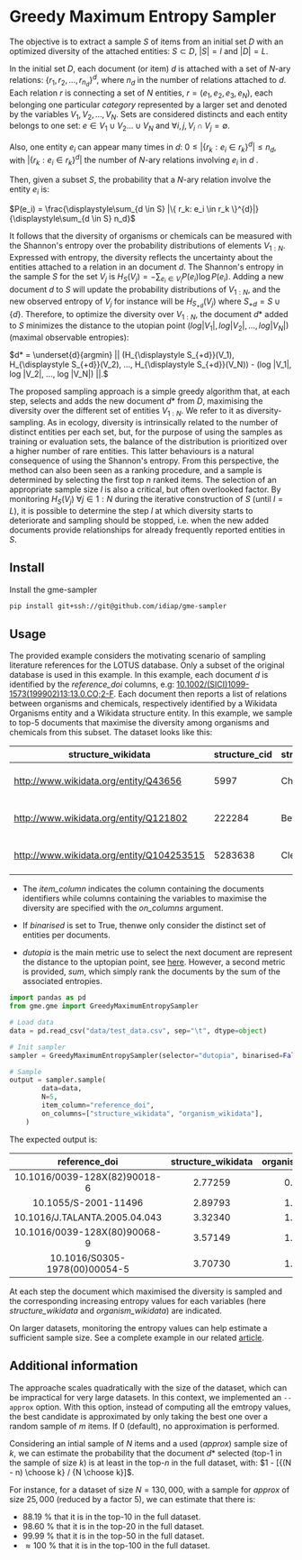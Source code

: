 # Greedy Maximum Entropy Sampler

The objective is to extract a sample $S$ of items from an initial set $D$ with an optimized diversity of the attached entities: $S \subset D$, $|S| = l$ and $|D| = L$.

In the initial set $D$, each document (or item) $d$ is attached with a set of $N$-ary relations: $\{r_1, r_2, ..., r_{n_d}\}^{d}$, where $n_d$ in the number of relations attached to $d$. Each relation $r$ is connecting a set of $N$ entities, $r=(e_1, e_2, e_3, e_N)$, each belonging one particular *category* represented by a larger set and denoted by the variables $V_1, V_2, ..., V_{N}$. Sets are considered distincts and each entity belongs to one set: $e \in V_1 \cup V_2 ... \cup V_N$ and $\forall i, j, V_i \cap V_j = \emptyset$.


Also, one entity $e_i$ can appear many times in $d$: $0 \le |\{ r_k: e_i \in r_k\}^{d}| \le n_d$, with $|\{r_k: e_i \in r_k \}^{d}| \text{ the number of }N \text{-ary relations involving }e_i\text{  in }d\text{ .}$

Then, given a subset $S$, the probability that a $N$-ary relation involve the entity $e_i$ is:

$P(e_i) = \frac{\displaystyle\sum_{d \in S} |\{ r_k: e_i \in r_k \}^{d}|}{\displaystyle\sum_{d \in S} n_d}$


It follows that the diversity of organisms or chemicals can be measured with the Shannon's entropy over the probability distributions of elements $V_{1:N}$. Expressed with entropy, the diversity reflects the uncertainty about the entities attached to a relation in an document $d$. The Shannon's entropy in the sample $S$ for the set $V_j$ is $H_S(V_j) = - \displaystyle\sum_{e_i \in V_i} P(e_i) \log P(e_i)$. Adding a new document $\displaystyle d$ to $S$ will update the probability distributions of $V_{1:N}$, and the new observed entropy of $V_j$ for instance will be $H_{\displaystyle S_{+d}}(V_j)$ where $\displaystyle S_{+d} = S \cup \{d\}$. Therefore, to optimize the diversity over $V_{1:N}$, the document $d*$ added to $S$ minimizes the distance to the utopian point $(log |V_1|, log |V_2|, ..., log |V_N|)$ (maximal observable entropies):

$d* = \underset{d}{argmin} || (H_{\displaystyle S_{+d}}(V_1), H_{\displaystyle S_{+d}}(V_2), ..., H_{\displaystyle S_{+d}}(V_N)) - (log |V_1|, log |V_2|, ..., log |V_N|) ||.$

The proposed sampling approach is a simple greedy algorithm that, at each step, selects and adds the new document $d*$ from $D$, maximising the diversity over the different set of entities  $V_{1:N}$. We refer to it as diversity-sampling. As in ecology, diversity is intrinsically related to the number of distinct entities per each set, but, for the purpose of using the samples as training or evaluation sets, the balance of the distribution is prioritized over a higher number of rare entities. This latter behaviours is a natural consequence of using the Shannon's entropy. From this perspective, the method can also been seen as a ranking procedure, and a sample is determined by selecting the first top $n$ ranked items. The selection of an appropriate sample size $l$ is also a critical, but often overlooked factor. By monitoring $H_S(V_{j})$ $\forall j \in 1:N$ during the iterative construction of $S$ (until $l=L$), it is possible to determine the step $l$ at which diversity starts to deteriorate and sampling should be stopped, i.e. when the new added documents provide relationships for already frequently reported entities in $S$.



## Install

Install the gme-sampler
```bash
pip install git+ssh://git@github.com/idiap/gme-sampler
```

## Usage

The provided example considers the motivating scenario of sampling literature references for the LOTUS database. Only a subset of the original database is used in this example.
In this example, each document $d$ is identified by the *reference_doi* columns, e.g: [10.1002/(SICI)1099-1573(199902)13:13.0.CO;2-F](https://onlinelibrary.wiley.com/doi/10.1002/(SICI)1099-1573(199902)13:1%3C75::AID-PTR387%3E3.0.CO;2-F). Each document then reports a list of relations between organisms and chemicals, respectively identified by a Wikidata Organisms entity and a Wikidata structure entity. In this example, we sample to top-5 documents that maximise the diversity among organisms and chemicals from this subset. The dataset looks like this:



| structure_wikidata                        | structure_cid | structure_nameTraditional | organism_wikidata                       | organism_name     | organism_taxonomy_02kingdom | reference_wikidata                       | reference_doi                                 | reference_pubmed_id |
|-------------------------------------------|---------------|---------------------------|-----------------------------------------|-------------------|-----------------------------|------------------------------------------|-----------------------------------------------|---------------------|
| http://www.wikidata.org/entity/Q43656     | 5997          | Cholesterol               | http://www.wikidata.org/entity/Q1146782 | Eryngium foetidum | Archaeplastida              | http://www.wikidata.org/entity/Q34502919 | 10.1002/(SICI)1099-1573(199902)13:13.0.CO;2-F | 10189959            |
| http://www.wikidata.org/entity/Q121802    | 222284        | Beta-Sitosterol           | http://www.wikidata.org/entity/Q1146782 | Eryngium foetidum | Archaeplastida              | http://www.wikidata.org/entity/Q34502919 | 10.1002/(SICI)1099-1573(199902)13:13.0.CO;2-F | 10189959            |
| http://www.wikidata.org/entity/Q104253515 | 5283638       | Clerosterol               | http://www.wikidata.org/entity/Q1146782 | Eryngium foetidum | Archaeplastida              | http://www.wikidata.org/entity/Q34502919 | 10.1002/(SICI)1099-1573(199902)13:13.0.CO;2-F | 10189959            |


- The *item_column* indicates the column containing the documents identifiers while columns containing the variables to maximise the diversity are specified with the *on_columns* argument.

- If *binarised* is set to True, thenwe only consider the distinct set of entities per documents.

- *dutopia* is the main metric use to select the next document are represent the distance to the uptopian point, see [here](#greedy-maximum-entropy-sampler). However, a second metric is provided, *sum*, which simply rank the documents by the sum of the associated entropies.

```python
import pandas as pd
from gme.gme import GreedyMaximumEntropySampler

# Load data
data = pd.read_csv("data/test_data.csv", sep="\t", dtype=object)

# Init sampler
sampler = GreedyMaximumEntropySampler(selector="dutopia", binarised=False)

# Sample
output = sampler.sample(
        data=data,
        N=5,
        item_column="reference_doi",
        on_columns=["structure_wikidata", "organism_wikidata"],
    )
```

The expected output is:

|         reference_doi         | structure_wikidata | organism_wikidata |
|:-----------------------------:|:------------------:|:-----------------:|
|  10.1016/0039-128X(82)90018-6 |       2.77259      |      0.00000      |
|      10.1055/S-2001-11496     |       2.89793      |      1.02910      |
| 10.1016/J.TALANTA.2005.04.043 |       3.32340      |      1.33408      |
|  10.1016/0039-128X(80)90068-9 |       3.57149      |      1.56290      |
| 10.1016/S0305-1978(00)00054-5 |       3.70730      |      1.75229      |

At each step the document which maximised the diversity is sampled and the corresponding increasing entropy values for each variables (here *structure_wikidata* and *organism_wikidata*) are indicated.

On larger datasets, monitoring the entropy values can help estimate a sufficient sample size. See a complete example in our related [article](http://arxiv.org/abs/2311.06364).

## Additional information

The approache scales quadratically with the size of the dataset, which can be impractical for very large datasets. In this context, we implemented an ```--approx``` option. With this option, instead of computing all the emtropy values, the best candidate is approximated by only taking the best one over a random sample of $m$ items. If 0 (default), no approximation is performed.

Considering an intial sample of $N$ items and a used (*approx*) sample size of $k$, we can estimate the probability that the document $d*$ selected (top-1 in the sample of size $k$) is at least in the top-$n$ in the full dataset, with: $1 - [{(N - n) \choose k} / {N \choose k}]$.

For instance, for a dataset of size $N=130,000$, with a sample for *approx* of size $25,000$ (reduced by a factor $5$), we can estimate that there is:
- 88.19 % that it is in the top-10 in the full dataset.
- 98.60 % that it is in the top-20 in the full dataset.
- 99.99 % that it is in the top-50 in the full dataset.
- $\approx 100$ % that it is in the top-100 in the full dataset.
